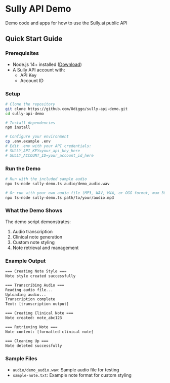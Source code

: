 # Sully API Demo
Demo code and apps for how to use the Sully.ai public API

## Quick Start Guide

### Prerequisites
- Node.js 14+ installed ([Download](https://nodejs.org))
- A Sully API account with:
  - API Key
  - Account ID

### Setup
```bash
# Clone the repository
git clone https://github.com/Odiggo/sully-api-demo.git
cd sully-api-demo

# Install dependencies
npm install

# Configure your environment
cp .env.example .env
# Edit .env with your API credentials:
# SULLY_API_KEY=your_api_key_here
# SULLY_ACCOUNT_ID=your_account_id_here
```

### Run the Demo
```bash
# Run with the included sample audio
npx ts-node sully-demo.ts audio/demo_audio.wav

# Or run with your own audio file (MP3, WAV, M4A, or OGG format, max 30MB)
npx ts-node sully-demo.ts path/to/your/audio.mp3
```

### What the Demo Shows
The demo script demonstrates:
1. Audio transcription
2. Clinical note generation
3. Custom note styling
4. Note retrieval and management

### Example Output
```bash
=== Creating Note Style ===
Note style created successfully

=== Transcribing Audio ===
Reading audio file...
Uploading audio...
Transcription complete
Text: [transcription output]

=== Creating Clinical Note ===
Note created: note_abc123

=== Retrieving Note ===
Note content: [formatted clinical note]

=== Cleaning Up ===
Note deleted successfully
```

### Sample Files
- `audio/demo_audio.wav`: Sample audio file for testing
- `sample-note.txt`: Example note format for custom styling
